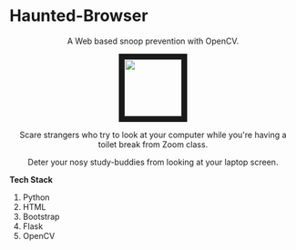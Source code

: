 # Haunted-Browser
<p align="center">
    A Web based snoop prevention with OpenCV.
</p>


<p align="center">
<img src="https://cdn.shopify.com/s/files/1/1061/1924/files/Ghost_Emoji.png?8026536574188759287" width="100" height="100" border="10"/>
</p>

<p align="center">
    Scare strangers who try to look at your computer while you're having a toilet break from Zoom class. 
</p>

<p align="center">
    Deter your nosy study-buddies from looking at your laptop screen.
</p>







**Tech Stack**

1. Python
2. HTML
3. Bootstrap
4. Flask
5. OpenCV
